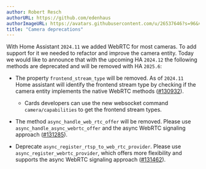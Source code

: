 ```yaml
---
author: Robert Resch
authorURL: https://github.com/edenhaus
authorImageURL: https://avatars.githubusercontent.com/u/26537646?s=96&v=4
title: "Camera deprecations"
---
```


With Home Assistant `2024.11` we added WebRTC for most cameras. To add support for it we needed to refactor and improve the camera entity.
Today we would like to announce that with the upcoming HA `2024.12` the following methods are deprecated and will be removed with HA `2025.6`:

- The property `frontend_stream_type` will be removed. As of `2024.11` Home assistant will identify the frontend stream type by checking if the camera entity implements the native WebRTC methods ([#130932](https://github.com/home-assistant/core/pull/130932)).
    - Cards developers can use the new websocket command `camera/capabilities` to get the frontend stream types.

- The method `async_handle_web_rtc_offer` will be removed. Please use `async_handle_async_webrtc_offer` and the async WebRTC signaling approach ([#131285](https://github.com/home-assistant/core/pull/131285)).

- Deprecate `async_register_rtsp_to_web_rtc_provider`. Please use `async_register_webrtc_provider`, which offers more flexibility and supports the async WebRTC signaling approach ([#131462](https://github.com/home-assistant/core/pull/131462)).
